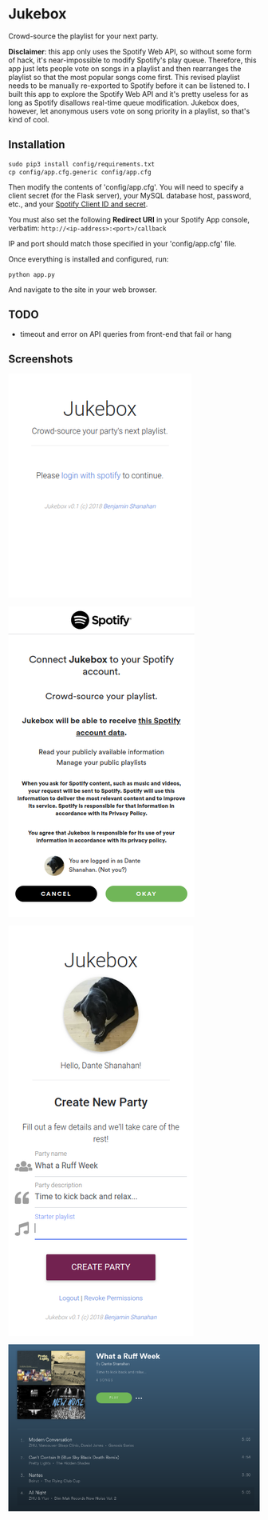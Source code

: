 # Jukebox

Crowd-source the playlist for your next party.

**Disclaimer**: this app only uses the Spotify Web API, so without some form of hack, it's near-impossible to modify Spotify's play queue. Therefore, this app just lets people vote on songs in a playlist and then rearranges the playlist so that the most popular songs come first. This revised playlist needs to be manually re-exported to Spotify before it can be listened to. I built this app to explore the Spotify Web API and it's pretty useless for as long as Spotify disallows real-time queue modification. Jukebox does, however, let anonymous users vote on song priority in a playlist, so that's kind of cool.

## Installation

```shell
sudo pip3 install config/requirements.txt
cp config/app.cfg.generic config/app.cfg
```

Then modify the contents of 'config/app.cfg'. You will need to specify a client secret (for the Flask server), your MySQL database host, password, etc., and your [Spotify Client ID and secret](https://developer.spotify.com/my-applications/).

You must also set the following **Redirect URI** in your Spotify App console, verbatim: `http://<ip-address>:<port>/callback`

IP and port should match those specified in your 'config/app.cfg' file.

Once everything is installed and configured, run:

```shell    
python app.py
```

And navigate to the site in your web browser.



## TODO

* timeout and error on API queries from front-end that fail or hang



## Screenshots

![Welcome](static/img/screenshot/welcome-page.png "Welcome")

![Spotify login](static/img/screenshot/spotify-login-page.png "Spotify login")

![Jukebox app](static/img/screenshot/jukebox-app-page.png "Jukebox app")

![Playlist created](static/img/screenshot/spotify-playlist-created.png "Playlist created")
